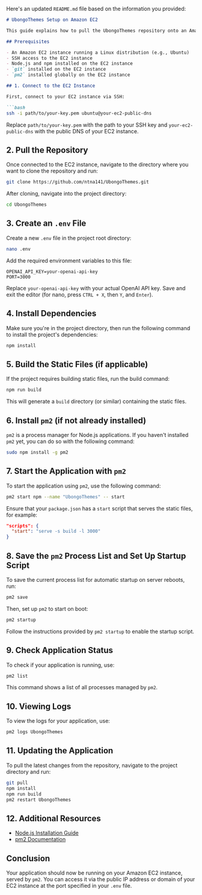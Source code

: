 Here's an updated `README.md` file based on the information you provided:

```markdown
# UbongoThemes Setup on Amazon EC2

This guide explains how to pull the UbongoThemes repository onto an Amazon EC2 instance, set up the environment, install dependencies, and start the application using `pm2`.

## Prerequisites

- An Amazon EC2 instance running a Linux distribution (e.g., Ubuntu)
- SSH access to the EC2 instance
- Node.js and npm installed on the EC2 instance
- `git` installed on the EC2 instance
- `pm2` installed globally on the EC2 instance

## 1. Connect to the EC2 Instance

First, connect to your EC2 instance via SSH:

```bash
ssh -i path/to/your-key.pem ubuntu@your-ec2-public-dns
```

Replace `path/to/your-key.pem` with the path to your SSH key and `your-ec2-public-dns` with the public DNS of your EC2 instance.

## 2. Pull the Repository

Once connected to the EC2 instance, navigate to the directory where you want to clone the repository and run:

```bash
git clone https://github.com/ntna141/UbongoThemes.git
```

After cloning, navigate into the project directory:

```bash
cd UbongoThemes
```

## 3. Create an `.env` File

Create a new `.env` file in the project root directory:

```bash
nano .env
```

Add the required environment variables to this file:

```env
OPENAI_API_KEY=your-openai-api-key
PORT=3000
```

Replace `your-openai-api-key` with your actual OpenAI API key. Save and exit the editor (for nano, press `CTRL + X`, then `Y`, and `Enter`).

## 4. Install Dependencies

Make sure you're in the project directory, then run the following command to install the project's dependencies:

```bash
npm install
```

## 5. Build the Static Files (if applicable)

If the project requires building static files, run the build command:

```bash
npm run build
```

This will generate a `build` directory (or similar) containing the static files.

## 6. Install `pm2` (if not already installed)

`pm2` is a process manager for Node.js applications. If you haven't installed `pm2` yet, you can do so with the following command:

```bash
sudo npm install -g pm2
```

## 7. Start the Application with `pm2`

To start the application using `pm2`, use the following command:

```bash
pm2 start npm --name "UbongoThemes" -- start
```

Ensure that your `package.json` has a `start` script that serves the static files, for example:

```json
"scripts": {
  "start": "serve -s build -l 3000"
}
```

## 8. Save the `pm2` Process List and Set Up Startup Script

To save the current process list for automatic startup on server reboots, run:

```bash
pm2 save
```

Then, set up `pm2` to start on boot:

```bash
pm2 startup
```

Follow the instructions provided by `pm2 startup` to enable the startup script.

## 9. Check Application Status

To check if your application is running, use:

```bash
pm2 list
```

This command shows a list of all processes managed by `pm2`.

## 10. Viewing Logs

To view the logs for your application, use:

```bash
pm2 logs UbongoThemes
```

## 11. Updating the Application

To pull the latest changes from the repository, navigate to the project directory and run:

```bash
git pull
npm install
npm run build
pm2 restart UbongoThemes
```

## 12. Additional Resources

- [Node.js Installation Guide](https://nodejs.org/en/download/package-manager/)
- [pm2 Documentation](https://pm2.keymetrics.io/)

## Conclusion

Your application should now be running on your Amazon EC2 instance, served by `pm2`. You can access it via the public IP address or domain of your EC2 instance at the port specified in your `.env` file.
```
